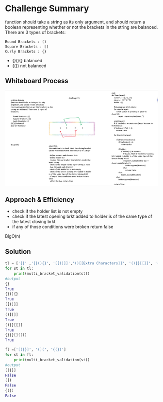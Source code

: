 # Challenge Summary
<!-- Description of the challenge -->
function should take a string as its only argument, and should return a boolean representing whether or not the brackets in the string are balanced. There are 3 types of brackets:

    Round Brackets : ()
    Square Brackets : []
    Curly Brackets : {}

- {}(){} balanced
- {(}) not balanced

## Whiteboard Process
<!-- Embedded whiteboard image -->
![img](../../assets/bracket-validation.png)
## Approach & Efficiency
<!-- What approach did you take? Why? What is the Big O space/time for this approach? -->
- check if the holder list is not empty
- check if the latest opening brkt added to holder is of the same type of the latest closing brkt
- if any of those conditions were broken return false

BigO(n)
## Solution
<!-- Show how to run your code, and examples of it in action -->
```python
tl = ['{}' ,'{}(){}', '[[()]]','()[[Extra Characters]]', '(){}[[]]', '{}{Code}[Fellows](())']
for st in tl:
    print(multi_bracket_validation(st))
#output
{}
True
{}(){}
True
[[()]]
True
()[[]]
True
(){}[[]]
True
{}{}[](())
True
```

```python
fl =['[({}]', '(](', '{(})']
for st in fl:
    print(multi_bracket_validation(st))
#output
[({}]
False
(](
False
{(})
False
```
